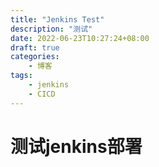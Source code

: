 ```yaml
---
title: "Jenkins Test"
description: "测试"
date: 2022-06-23T10:27:24+08:00
draft: true
categories:
    - 博客
tags:
    - jenkins
    - CICD
---
```

# 测试jenkins部署
